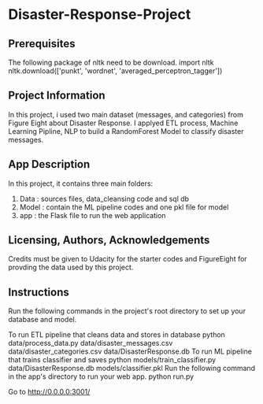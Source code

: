 # Disaster-Response-Project
## Prerequisites
The following package of nltk need to be download. 
import nltk
nltk.download(['punkt', 'wordnet', 'averaged_perceptron_tagger'])

## Project Information
In this project, i used two main dataset (messages, and categories) from Figure Eight about Disaster Response. I applyed ETL process, Machine Learning Pipline, NLP to build a RandomForest Model to classify disaster messages. 

## App Description
In this project, it contains three main folders:
1. Data : sources files, data_cleansing code and sql db 
2. Model : contain the ML pipeline codes and one pkl file for model 
3. app : the Flask file to run the web application

## Licensing, Authors, Acknowledgements
Credits must be given to Udacity for the starter codes and FigureEight for provding the data used by this project.

## Instructions
Run the following commands in the project's root directory to set up your database and model.

To run ETL pipeline that cleans data and stores in database python data/process_data.py data/disaster_messages.csv data/disaster_categories.csv data/DisasterResponse.db
To run ML pipeline that trains classifier and saves python models/train_classifier.py data/DisasterResponse.db models/classifier.pkl
Run the following command in the app's directory to run your web app. python run.py

Go to http://0.0.0.0:3001/
